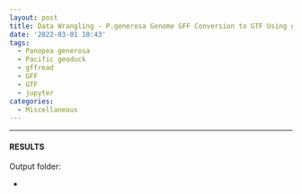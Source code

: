 ```yaml
---
layout: post
title: Data Wrangling - P.generosa Genome GFF Conversion to GTF Using gffread
date: '2022-03-01 10:43'
tags: 
  - Panopea generosa
  - Pacific geoduck
  - gffread
  - GFF
  - GTF
  - jupyter
categories: 
  - Miscellaneous
---
```




---

#### RESULTS

Output folder:

- []()

